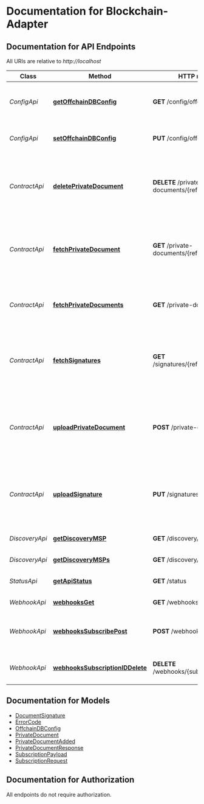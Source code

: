 # Documentation for Blockchain-Adapter

<a name="documentation-for-api-endpoints"></a>
## Documentation for API Endpoints

All URIs are relative to *http://localhost*

Class | Method | HTTP request | Description
------------ | ------------- | ------------- | -------------
*ConfigApi* | [**getOffchainDBConfig**](Apis/ConfigApi.md#getoffchaindbconfig) | **GET** /config/offchain-db | Read back the configuration of the offchain-db
*ConfigApi* | [**setOffchainDBConfig**](Apis/ConfigApi.md#setoffchaindbconfig) | **PUT** /config/offchain-db | Update the configuration of the offchain-db
*ContractApi* | [**deletePrivateDocument**](Apis/ContractApi.md#deleteprivatedocument) | **DELETE** /private-documents/{referenceID} | Delete a private document from the database, identified by its referenceID
*ContractApi* | [**fetchPrivateDocument**](Apis/ContractApi.md#fetchprivatedocument) | **GET** /private-documents/{referenceID} | Fetch a private document from the database, identified by its referenceID
*ContractApi* | [**fetchPrivateDocuments**](Apis/ContractApi.md#fetchprivatedocuments) | **GET** /private-documents | show all private documents that are in the transient storage
*ContractApi* | [**fetchSignatures**](Apis/ContractApi.md#fetchsignatures) | **GET** /signatures/{referenceID}/{msp} | Fetch all signatures for a given msp and a given referenceID from the ledger
*ContractApi* | [**uploadPrivateDocument**](Apis/ContractApi.md#uploadprivatedocument) | **POST** /private-documents | Upload a private document, shared between our own organization and a partner MSP
*ContractApi* | [**uploadSignature**](Apis/ContractApi.md#uploadsignature) | **PUT** /signatures/{referenceID} | store a signature for the document identified by its referenceID on the ledger
*DiscoveryApi* | [**getDiscoveryMSP**](Apis/DiscoveryApi.md#getdiscoverymsp) | **GET** /discovery/msps/{mspid} | Show details for a specific MSP
*DiscoveryApi* | [**getDiscoveryMSPs**](Apis/DiscoveryApi.md#getdiscoverymsps) | **GET** /discovery/msps | Show a list of all MSPs
*StatusApi* | [**getApiStatus**](Apis/StatusApi.md#getapistatus) | **GET** /status | Show version information of the API
*WebhookApi* | [**webhooksGet**](Apis/WebhookApi.md#webhooksget) | **GET** /webhooks | show all subscriptions
*WebhookApi* | [**webhooksSubscribePost**](Apis/WebhookApi.md#webhookssubscribepost) | **POST** /webhooks/subscribe | subscribes a client to receive the specified event
*WebhookApi* | [**webhooksSubscriptionIDDelete**](Apis/WebhookApi.md#webhookssubscriptioniddelete) | **DELETE** /webhooks/{subscriptionID} | unsubscribes a client from the specified event


<a name="documentation-for-models"></a>
## Documentation for Models

 - [DocumentSignature](./Models/DocumentSignature.md)
 - [ErrorCode](./Models/ErrorCode.md)
 - [OffchainDBConfig](./Models/OffchainDBConfig.md)
 - [PrivateDocument](./Models/PrivateDocument.md)
 - [PrivateDocumentAdded](./Models/PrivateDocumentAdded.md)
 - [PrivateDocumentResponse](./Models/PrivateDocumentResponse.md)
 - [SubscriptionPayload](./Models/SubscriptionPayload.md)
 - [SubscriptionRequest](./Models/SubscriptionRequest.md)


<a name="documentation-for-authorization"></a>
## Documentation for Authorization

All endpoints do not require authorization.
